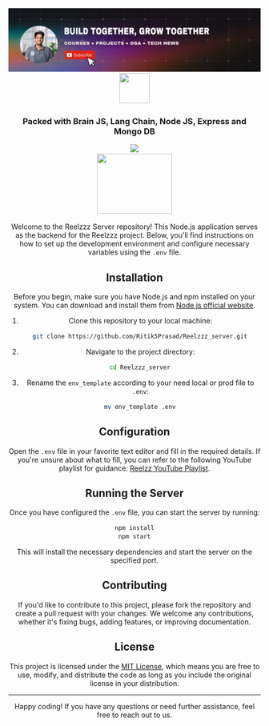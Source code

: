 <a href="https://www.youtube.com/@RitikPrasad-lz8fk">
  <picture>
    <source media="(prefers-color-scheme: dark)" srcset="./rp_banner.jpeg" />
    <source media="(prefers-color-scheme: light)" srcset="./rp_banner.jpeg" />
    <img alt="VisionCamera" src="./rp_banner.jpeg" />
  </picture>
</a>



<div align="center">
   <img  width="60" height="60"src="https://res.cloudinary.com/dtotfsciz/image/upload/v1718078871/jizurnuoxq6xqvswxwuh.png"/>
  <h3 align="center">Packed with Brain JS, Lang Chain, Node JS, Express and Mongo DB</h3>
   <img src="https://skillicons.dev/icons?i=nodejs,express,mongo"/>
  <div />
   <img   width="150" height="120" src="https://res.cloudinary.com/dtotfsciz/image/upload/v1718079263/y5uezi4zxdos09gcf91f.png"/>
</div>


Welcome to the Reelzzz Server repository! This Node.js application serves as the backend for the Reelzzz project. Below, you'll find instructions on how to set up the development environment and configure necessary variables using the `.env` file.


## Installation

Before you begin, make sure you have Node.js and npm installed on your system. You can download and install them from [Node.js official website](https://nodejs.org/).

1. Clone this repository to your local machine:

```sh
   git clone https://github.com/Ritik5Prasad/Reelzzz_server.git
```

2. Navigate to the project directory:

```sh
   cd Reelzzz_server
 ```

3. Rename the `env_template` according to your need local or prod file to `.env`:

```sh
   mv env_template .env
  ```

## Configuration

Open the `.env` file in your favorite text editor and fill in the required details. If you're unsure about what to fill, you can refer to the following YouTube playlist for guidance: [Reelzz  YouTube Playlist](https://www.youtube.com/channel/UChQgXWG96_uPHj40gNh4MNg).


## Running the Server

Once you have configured the `.env` file, you can start the server by running:

```sh
npm install
npm start
```

This will install the necessary dependencies and start the server on the specified port.

## Contributing

If you'd like to contribute to this project, please fork the repository and create a pull request with your changes. We welcome any contributions, whether it's fixing bugs, adding features, or improving documentation.

## License

This project is licensed under the [MIT License](LICENSE), which means you are free to use, modify, and distribute the code as long as you include the original license in your distribution.

---

Happy coding! If you have any questions or need further assistance, feel free to reach out to us.

